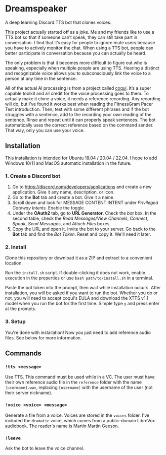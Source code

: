 # Dreamspeaker
A deep learning Discord TTS bot that clones voices.

This project actually started off as a joke. Me and my friends like to use a TTS bot so that if someone can’t speak, they can still take part in conversation. I find that it’s easy for people to ignore mute users because you have to actively monitor the chat. When using a TTS bot, people can better participate in conversation because you can actually be heard.

The only problem is that it becomes more difficult to figure out who is speaking, especially when multiple people are using TTS. Hearing a distinct and recognizable voice allows you to subconsciously link the voice to a person at any time in the sentence.

All of the actual AI processing is from a project called [coqui](https://github.com/coqui-ai/TTS). It’s a super capable toolkit and all credit for the voice processing goes to them. To actually make it clone a voice, it needs a reference recording. Any recording will do, but I’ve found it works best when reading the FitnessGram Pacer Test introduction. Then, test with some different phrases and if the bot struggles with a sentence, add to the recording your own reading of the sentence. Rinse and repeat until it can properly speak sentences. The bot automatically uses the correct reference based on the command sender. That way, only you can use your voice.

## Installation

This installation is intended for Ubuntu 18.04 / 20.04 / 22.04. I hope to add Windows 10/11 and MacOS automatic installation in the future.

### 1. Create a Discord bot
1. Go to https://discord.com/developers/applications and create a new application. Give it any name, description, or icon.
2. Go to the **Bot** tab and create a bot. Give it a name.
3. Scroll down and look for MESSAGE CONTENT INTENT under _Privileged Gateway Intents_. Enable the toggle.
4. Under the **OAuth2** tab, go to **URL Generator**. Check the _bot_ box. In the second table, check the _Read Messages/View Channels_, _Connect_, _Speak_, _Send Messages_, and _Attach Files_ boxes.
5. Copy the URL and open it. Invite the bot to your server. Go back to the **Bot** tab and find the _Bot Token_. Reset and copy it. We'll need it later.

### 2. Install
Clone this repository or download it as a ZIP and extract to a convenient location.

Run the  `install.sh` script. If double-clicking it does not work, enable execution in the properties or use `bash path/to/install.sh` in a terminal.

Paste the bot token into the prompt, then wait while installation occurs. After installation, you will be asked if you want to run the bot. Whether you do or not, you will need to accept coqui's EULA and download the XTTS v1.1 model when you run the bot for the first time. Simple type `y` and press enter at the prompts.

### 3. Setup
You're done with installation! Now you just need to add reference audio files. See below for more information.

## Commands

### `!tts <message>`

Use TTS. This command must be used while in a VC. The user must have their own reference audio file in the `reference` folder with the name `[usermame].wav`, replacing `[username]` with the username of the user (not their server nickname).

### `!voice <voice> <message>`

Generate a file from a voice. Voices are stored in the `voices` folder. I've included the `dramatic` voice, which comes from a public-domain LibreVox audiobook. The reader's name is Martin Martin Geeson.

### `!leave`

Ask the bot to leave the voice channel.
